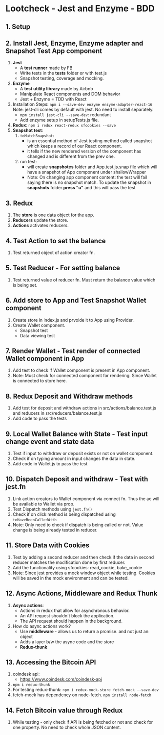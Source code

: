 # Lootcheck - Jest and Enzyme - BDD

## 1. Setup

## 2. Install Jest, Enzyme, Enzyme adapter and Snapshot Test App component
1. **Jest**
    * A **test runner** made by FB
    * Write tests in the __tests__ folder or with test.js
    * Snapshot testing, coverage and mocking.
2. **Enzyme**
    * A **test utility library** made by Airbnb
    * Manipulate React components and DOM behavior
    * Jest + Enzyme = TDD with React
3. Installation Steps: `npm i --save-dev enzyme enzyme-adapter-react-16` Note: jest-cli comes by default with jest. No need to install separately.
    * `npm install jest-cli --save-dev`: redundant
    * Add enzyme setup in setupTests.js file.
4. **Redux**: `npm i redux react-redux sfcookies --save`
5. **Snapshot test**:
    1. `toMatchSnapshot`:
        * is an essential method of Jest testing method called snapshot which keeps a record of our React component.
        * it tells if the new rendered version of the component has changed and is different from the prev one.
    2. run test: 
        - will create __snapshotes__ folder and App.test.js.snap file which will have a snapshot of App component under shallowWrapper
        * Note: On changing app component content: the test will fail saying there is no snapshot match. To update the snapshot in __snapshots__ folder **press "u"** and this will pass the test

## 3. Redux
1. The **store** is one data object for the app.
2. **Reducers** update the store.
3. **Actions** activates reducers.

## 4. Test Action to set the balance
1. Test returned object of action creator fn.

## 5. Test Reducer - For setting balance
1. Test returned value of reducer fn. Must return the balance value which is being set.

## 6. Add store to App and Test Snapshot Wallet component
1. Create store in index.js and prvoide it to App using Provider.
2. Create Wallet component. 
    * Snapshot test
    * Data viewing test

## 7. Render Wallet - Test render of connected Wallet component in App
1. Add test to check if Wallet component is present in App component.
2. Note: Must check for connected component for rendering. Since Wallet is connected to store here.

## 8. Redux Deposit and Withdraw methods
1. Add test for deposit and withdraw actions in src/actions/balance.test.js and reducers in src/reducers/balance.test.js
2. Add code to pass the tests

## 9. Local Wallet Balance with State - Test input change event and state data
1. Test if input to withdraw or deposit exists or not on wallet component.
2. Check if on typing amount in input changes the data in state.
3. Add code in Wallet.js to pass the test

## 10. Dispatch Deposit and withdraw - Test with jest.fn
1. Link action creators to Wallet component via connect fn. Thus the ac will be available to Wallet via prop.
2. Test Dispatch methods using `jest.fn()`
3. Check if on click method is being dispatched using `toHaveBeenCalledWith`
4. Note: Only need to check if dispatch is being called or not. Value change is being already tested in reducer.

## 11. Store Data with Cookies
1. Test by adding a second reducer and then check if the data in second reducer matches the modification done by first reducer.
2. Add the functionality using sfcookies: read_cookie, bake_cookie
3. Note: Since jest provides a mock window object while testing. Cookies will be saved in the mock environment and can be tested.

## 12. Async Actions, Middleware and Redux Thunk
1. **Async actions**:
    * Actions in redux that allow for asynchronous behavior.
    * An API request shouldn't block the application.
    * The API request should happen in the background.
2. How do async actions work?
    * Use **middleware** - allows us to return a promise. and not just an object
    * Adds a layer b/w the async code and the store
    * **Redux-thunk**

## 13. Accessing the Bitcoin API
1. coindesk api:
    * https://www.coindesk.com/coindesk-api
2. `npm i redux-thunk`
3. For testing redux-thunk: `npm i redux-mock-store fetch-mock --save-dev`
4. fetch-mock has dependency on node-fetch. `npm install node-fetch`

## 14. Fetch Bitcoin value through Redux
1. While testing - only check if API is being fetched or not and check for one property. No need to check whole JSON content.
